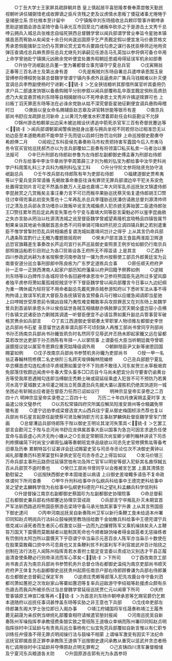 <!-- { "loadSidebar": true } -->
　　○丁丑大学士王家屏具疏辞朝并恳  皇上慎起居平喜怒隆孝餋奉蒸尝敬天勤民视朝听讲任辅弼惜老成收罪谪之臣斥贪残之吏及议虏情水患叛丁倭寇诸事尤惓惓于皇储册立系  宗社根本至计留中
　　○宁镇叛卒刘东旸擅收总兵敕印管事许朝哱承恩助逆披猖会游击梁琦守备马承光互市回至北门诸叛卒砍杀之于是游击土文秀千总哱云拥兵入城总兵张维忠自缢死狭西总督魏学曾以闻兵部谓学曾业奉旨令星驰本镇擒首恶而宥胁从矣闻变十余日何尚逡巡固原乎乞严责戡定假以便宜发马价悬赏格文秀承恩倘能擒斩立功仍与贳罪论赏尤宜布兵要路伐勾虏之谋行各抚臣移师近地用资弹压查谪戍总兵麻贵原任总兵尤继先刘承嗣见任游击马孔英加以参将俱可备仓卒用  上命学曾驰赴宁镇擒元凶赦余党听便宜处置务昭朝廷恩威毋得延误军机余如部奏
　　○升协守洮岷副总兵董一奎为署都督佥事充镇守宁夏总兵官
　　○戊寅赐翁正春等三百名进士及第出身有差
　　○先是叛贼刘东旸自署总兵遣哱承恩围玉泉营缚参将傅桓势张甚总督魏学曾谓宁镇内多虏外且逼虏非广集兵马钱粮难以扑灭便宜调总兵李煦副使杨时宁进剿＜锍-釒＞乞全狭钱粮听其那借所属官听其委用仍求户兵二部速发饷银以备悬购贼平分别参叙以闻兵部覆称乱卒亟宜戡定倘秋高虏劲虑乃大矣宜悬赏格刘东旸等自相擒献待以不死哱承恩土文秀并许擒逆赎罪可也  上曰叛丁滔天罪恶东旸等法在必诛余党胁从姑不深究督臣星驰征剿便宜调兵悬购毋稽时日
　　○庚辰以皇女命名赐辅臣赵志皋及讲官韩世能等银币有差
　　○南京兵部尚书舒应龙疏辞总河新命  上以黄河为梗淮水积湮着即赴任会科臣勘议不允辞
　　○锦州游击柏朝翠出边采木被达贼设伏诱追中箭死杀官军三百有奇督抚蹇达等＜锍-釒＞闻兵部谓朝翠闻警疾驰挺身出塞与拥兵坐视不同若但功过相准恐无以劝边臣至本道鲍希颜不能申禁于先而徒以启衅归咎罚治何辞  上命巡按御史勘奏夺希颜俸二月
　　○阅视辽东科臣侯先春奏称马市权贵把持害军蠹国今后入市夷马务令官买官给巡抚郝杰亦以为言兵部覆如二臣奏有将领富□私买私卖一马者治以重法报可　　○辛巳升刑部右侍郎赵参鲁为左侍郎左副都御史傅孟春为刑部右侍郎
　　○升左给事中李汝华章尚学李周策薛三才刘为楫刘弘宝为都给事中汝华吏科尚学户科周策礼科三才兵科为楫刑科弘宝工科
　　○升分守阶文参将陆贤充协守洮岷副总兵
　　○壬午改兵部右侍郎陈有年为吏部右侍郎
　　○福建道御史贾希夷等以宁夏兵变异常请循  先朝故事命重臣往诛有罪贷无罪兵部谓边卒干犯关系安危处置得宜则片言可定不然虽杀数万人无益也嘉靖二年大同军乱杀巡抚张文锦遣侍郎李昆赦赏之几赏叛矣主事汪秦力言不可已而叛卒果胁巡抚蔡天佑复遣侍郎胡王□赞往讨幸得完事此初变失策也十二年再乱杀总兵李瑾胁巡抚潘仿请赦总督刘源清帅师讨之清及总兵郤永贪功嗜杀以致叛卒讹言洗城煽虏入犯杀掳无筭始罢二臣遣侍郎张王□赞往累年而后定此再变失策也今宁变与嘉靖大同等臣言渠魁必歼以鉴李昆曲赦之失亦言胁从罔治以杜源清洗城之讹至督臣魏学曾威望素隆机宜晓畅且四镇皆属节制果亲诣其地谕令擒献首恶余悉不问将单骑可降如终抗拒立调四镇兵剿之若别遣重臣不惟学曾掣肘恐乱兵转相煽惑复谓洗城如嘉靖间岂计之得乎  上从其言仍命兵部凡遇条陈宜酌行止无概为覆题致摇观听
　　○癸未户部言潞王食盐两淮距卫辉道远恐官旗藉差生事奏改长芦运司宜行长芦巡盐御史查照景王例岁给如额仍行南京兵部照拨运船若引目则止为各□贸易设各王府所无不得滥请  上是其言
　　○乙酉升四川参政武尚耕为本省按察使河南参政甘一骥为贵州按察使工部员外郎黄廷宝为云南普安道分巡佥事刑部郎中陈良栋为广东罗定道练兵佥事
　　○原任顺天府府尹孙一正卒一正狭西渭南人起家户部历知府藩臬以府尹回籍予祭葬如例
　　○逆贼刘东旸等以白牌传示各城将领令各回避哱承恩攻中卫参将熊国臣先逃所过多望风靡者独平虏参将萧如薰孤城拒贼坚守不下督臣魏学曾以闻兵部覆言今日事以九边纪纲为重一隅休戚为轻将官不用命者副总先戴死罪杀贼参游知府以下悉听军法从事不得拘拘请上致误军机宣大督臣及各抚镇官各宜预备兵马行粮以应缓急闻调即当星驰  上曰哱贼世受厚恩前令擒凶自赎乃夷性难变輙敢率兵攻掠罪恶又在刘东旸上矣魏学曾兵到首谕斩承恩头许以侯伯延世各贼互相擒献亦俱赦罪议赏天朝全盛岂容小丑横行各镇文武诸臣协力剿贼其调遣一听督臣便宜不必请旨萧如薰升副总兵管事营军破格赏赉余如兵部言
　　○丁亥江西道御史曾砺奏太宰职掌人物顷推左都御史李世达兵部尚书石星  圣意留世达表率谓兵部不可顷刻缺人再推工部尚书曾同亨刑部尚书孙丕扬南京兵部尚书孙鑨皆夙负时名然同亨见辱武弁丕扬未即起家鑨又远在留都莫若改世达吏部于孙丕扬陈有年择一人以掌院事  上谓委任大臣当听朝廷裁夺曾砺逞臆擅议徒以属官市恩罪应重究姑降级调外用
　　○朝鲜陪臣尹又新等谢恩回国赐宴如例
　　○戊子改南京兵部尚书参赞机务孙鑨为吏部尚书
　　○授一甲一名翁正春翰林院修撰二名史继阶三名顾天埈俱翰林院编修
　　○己丑兵部题宁夏乱卒恣横首虑勾连松虏顷平虏城萧如薰坚守不下则虏不敢径入河东矣贺兰水草极艰宾免部落住牧颇远闻虏中冬春大雪头畜多□□员目今马尚未肥宜分兵守要害仍谕黄台吉等受我厚恩遇贼勾连即当缚献庄秃赖土昧或窥延绥乘虚入犯皆不可不预防乃若黄河水高宁夏城数丈决坝灌之贼当立死亟遣劲兵先据大灞以渥胜机仍绝其饷道则一城坐困必有斩贼出应者是在督臣力任而已诏如议行
　　明神宗显皇帝实录卷之二百四十六
明神宗显皇帝实录卷之二百四十七
　　万历二十年四月庚寅朔孟夏时享  太庙遣公徐文璧恭代
　　○以苏松常镇四府灾所属应解凤阳淮安滁州等仓粮蠲免带徵有差
　　○遣宁远伯李成梁督选宣大山西兵往宁夏从御史梅国桢涂杰荐也复以兵部尚书石星言起原任副使蔡可贤及解饷职方司主事赵梦麟俱赴督臣魏学曾军门赞画
　　○总督漕运兵部侍郎陈于陛以御史王明论其浚河失策具＜锍-釒＞乞罢工部言会勘河工于陛与总河尚书舒应龙俱属首事大臣以国事为急岂可因言求退负任使宜命与盐臣虚心共济无拘小嫌从之○壬辰定常朝班次尚宝卿少卿列翰林讲读下司丞列修撰编简下时尚宝少卿周弘禴等奏朝班宜序品级欲以司丞先史官修撰焦竑等备考旧章及历奉  累朝特旨引证甚详会廷试赐宴史官与司丞寺丞论位次不决御史黄钟以闻礼部覆奏历科恩荣宴登科录俱史官在司丞寺丞之上得旨如议
　　○发马价银三万命兵部主事刑云路赍往延镇赏恤有功及阵亡官军以明安等部入犯斩其名酋俘馘五百从兵部赏不逾时奏也
　　○癸巳工部尚书曾同亨以会推被言乞罢  上嘉其清慎忠勤慰留之
　　○巡按陕西御史李本固竣差以病请  上曰御史差竣輙多请告不复命政体谓何下所司查奏
　　○甲午升刑科给事中许弘纲兵科给事中王德完吏科给事中吴之望史孟麟韩学信为右给事中弘纲吏科德完户科之望礼科孟麟兵科学信刑科
　　○升提督操江南京右副都御史蔡国珍为左副都御史协理院事
　　○命总督蓟辽右都御史兼兵部右侍郎蹇达协理京营戎政
　　○兵部言宁卒叛乱扑灭未期宜首严军法斩西路逃将熊国臣祭游击梁琦守备马承光恤其家事宁升袭  上从其言熊国臣下御史逮问
　　○丙申河南巡抚吴自新奏陈州卫军以新行条鞭工食未给适本州署印同知赵贞明阅兵行法紏众鼓噪拥至教场括给数千金始散兵科给事中王德完谓宁兵借克减以诬死者而生者灰心假激变以鼓一边而九边攘臂陈军又乘机噪挟矣夫人主鞭笞万国天下震慑而莫敢越者以能制其死命也今顺者缺饷噪者得金跋扈者无惩操练者有罚倒持太阿岂所以震慑天下乎窃谓宁卒当枭示元恶百余人陈军亦当枭示十数使在在股栗莫敢藉口庶中外可息肩也又言条鞭利贫不利富利军不利官故武弁百计阻挠之创制在法行法在人闻陈州指挥青若水善拊士能定变宜委以责成功又别选才干县正履亩清查使条鞭必行则帝泽流而军心萃矣＜锍-釒＞下所司
　　○丁酉改南京工部尚书衷贞吉为南京兵部尚书参赞机务升总督仓场右都御史温纯为南京吏部尚书顺天府府尹王体复为右副都御史巡抚贵州起原任南京户部右侍郎顾餋谦为兵部右侍郎兼右佥都御史总督蓟辽保定军务
　　○逆虏庄秃赖等部落入犯先攻鹿台寺守备刘泗都司萧如蕙拒之次攻赵家山等寨如蕙泗等复率兵迎敌游守李绍祖等赴援虏众颇有杀伤遁去而我兵所被杀伤过当总督魏学曾延绥巡抚贾仁元以闻章下所司
　　○庆府管事镇原王神宣□隹等再＜锍-釒＞为首恶刘东旸许朝哱承恩等乞赐官爵仍乞敕本道随府以巡抚任事词甚悖盖东旸等实胁之非王意也下兵部
　　○戊戌命吏部左侍郎兼东阁大学士张位即日入阁办事
　　○靖江府辅国将军任晟奏称靖江王履焘薨无嗣晟为亲叔例当继统礼部覆查相符请候遣官册封报闻
　　○河南巡抚吴自新奏陈州军噪指挥李承教侵费条银实致之管班陈王道嗾众幸祸而陈州署印同知赵贞明指挥徐时中汪延龄与有责焉兵巡佥事杨有仁似宜免究兵部覆如自新言惟以有仁职专训练任弁侵渔不得无罪贞明阅操行法与鼓噪不相蒙  上谓噪军激变有因实干法纪命巡抚官即擒首恶正罪李承教陈王道俱下巡按御史逮问承教从重究以惩武弁贪恣者杨有仁调用徐时中汪延龄并夺俸原赵贞明无罪宥之
　　○己亥铸四川清军兼督粮储及宁夏河东兵粮道各关防
　　○升固原游击郭有光为永昌参将
